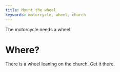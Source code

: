 ```yaml
---
title: Mount the wheel
keywords: motorcycle, wheel, church
---
```


The motorcycle needs a wheel.

# Where?
There is a wheel leaning on the church. Get it there.
